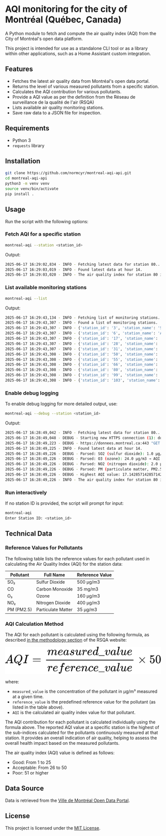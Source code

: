 # AQI monitoring for the city of Montréal (Québec, Canada)

A Python module to fetch and compute the air quality index (AQI) from the City of Montréal's open data platform.

This project is intended for use as a standalone CLI tool or as a library within other applications, such as a Home Assistant custom integration.

## Features

- Fetches the latest air quality data from Montréal's open data portal.
- Returns the level of various measured pollutants from a specific station.
- Calculates the AQI contribution for various pollutants.
- Provide a AQI value as per the definition from the Réseau de surveillance de la qualité de l'air (RSQA)
- Lists available air quality monitoring stations.
- Save raw data to a JSON file for inspection.

## Requirements

- Python 3
- `requests` library

## Installation

```bash
git clone https://github.com/normcyr/montreal-aqi-api.git
cd montreal-aqi-api
python3 -m venv venv
source venv/bin/activate
pip install .
```

## Usage

Run the script with the following options:

### Fetch AQI for a specific station

```bash
montreal-aqi --station <station_id>
```

Output:

```bash
2025-06-17 16:29:02,834 - INFO - Fetching latest data for station 80...
2025-06-17 16:29:03,019 - INFO - Found latest data at hour 14.
2025-06-17 16:29:03,020 - INFO - The air quality index for station 80 is 17.
```

### List available monitoring stations

```bash
montreal-aqi --list
```

Output:

```bash
2025-06-17 16:29:43,134 - INFO - Fetching list of monitoring stations...
2025-06-17 16:29:43,307 - INFO - Found a list of monitoring stations.
2025-06-17 16:29:43,307 - INFO - {'station_id': '3', 'station_name': 'Saint-Jean-Baptiste ', 'station_address': '1050 A, St-Jean-Baptiste', 'station_borough': 'Rivière-des-Prairies'}
2025-06-17 16:29:43,307 - INFO - {'station_id': '6', 'station_name': 'Anjou', 'station_address': '7650 rue Châteauneuf', 'station_borough': 'Anjou'}
2025-06-17 16:29:43,307 - INFO - {'station_id': '17', 'station_name': 'Caserne 17', 'station_address': '4240 rue Charleroi', 'station_borough': 'Montréal-Nord'}
2025-06-17 16:29:43,307 - INFO - {'station_id': '28', 'station_name': 'Échangeur Décarie', 'station_address': '2495 Duncan', 'station_borough': 'Mont-Royal'}
2025-06-17 16:29:43,307 - INFO - {'station_id': '31', 'station_name': 'Saint-Dominique', 'station_address': '75, rue Ontario Est', 'station_borough': 'Ville-Marie'}
2025-06-17 16:29:43,308 - INFO - {'station_id': '50', 'station_name': 'Hochelaga-Maisonneuve', 'station_address': '3250, Ste-Catherine Est', 'station_borough': 'Hochelaga-Maisonneuve'}
2025-06-17 16:29:43,308 - INFO - {'station_id': '55', 'station_name': 'Rivière-des-Prairies', 'station_address': '12400, Wilfrid-Ouellette, coin Louis-Lumière', 'station_borough': 'Rivière-des-Prairies'}
2025-06-17 16:29:43,308 - INFO - {'station_id': '66', 'station_name': 'Aéroport de Montréal', 'station_address': 'Aéroport de Montréal, 90-A rue Hervé-St-Martin', 'station_borough': 'Dorval'}
2025-06-17 16:29:43,308 - INFO - {'station_id': '80', 'station_name': 'Saint-Joseph', 'station_address': '2580 Saint-Joseph est', 'station_borough': 'Rosemont-La Petite-Patrie'}
2025-06-17 16:29:43,308 - INFO - {'station_id': '99', 'station_name': 'Sainte-Anne-de-Bellevue', 'station_address': '20965, Ch. Ste-Marie', 'station_borough': 'Sainte-Anne-de-Bellevue'}
2025-06-17 16:29:43,308 - INFO - {'station_id': '103', 'station_name': 'York/Roberval', 'station_address': '5398 rue York', 'station_borough': 'Sud-Ouest'}
```

### Enable debug logging

To enable debug logging for more detailed output, use:

```bash
montreal-aqi --debug --station <station_id>
```

Output:

```bash
2025-06-17 16:28:49,042 - INFO - Fetching latest data for station 80...
2025-06-17 16:28:49,048 - DEBUG - Starting new HTTPS connection (1): donnees.montreal.ca:443
2025-06-17 16:28:49,223 - DEBUG - https://donnees.montreal.ca:443 "GET /api/3/action/datastore_search?resource_id=a25fdea2-7e86-42ac-8301-ca77db3ff17e&limit=1000 HTTP/1.1" 200 None
2025-06-17 16:28:49,225 - INFO - Found latest data at hour 14.
2025-06-17 16:28:49,226 - DEBUG - Parsed: SO2 (sulfur dioxide): 1.0 µg/m3 → AQI 0.1 (Hour 14)
2025-06-17 16:28:49,226 - DEBUG - Parsed: O3 (ozone): 24.0 µg/m3 → AQI 7.5 (Hour 14)
2025-06-17 16:28:49,226 - DEBUG - Parsed: NO2 (nitrogen dioxide): 2.0 µg/m3 → AQI 0.2 (Hour 14)
2025-06-17 16:28:49,226 - DEBUG - Parsed: PM (particulate matter, PM2.5): 12.0 µg/m3 → AQI 17.1 (Hour 14)
2025-06-17 16:28:49,226 - DEBUG - Highest AQI value: 17.142857142857142
2025-06-17 16:28:49,226 - INFO - The air quality index for station 80 is 17.
```

### Run interactively

If no station ID is provided, the script will prompt for input:

```bash
montreal-aqi
Enter Station ID: <station_id>
```

## Technical Data

### Reference Values for Pollutants

The following table lists the reference values for each pollutant used in calculating the Air Quality Index (AQI) for the station data:

| Pollutant     | Full Name               | Reference Value |
|---------------|-------------------------|-----------------|
| SO₂           | Sulfur Dioxide          | 500 µg/m3       |
| CO            | Carbon Monoxide         | 35 mg/m3        |
| O₃            | Ozone                   | 160 µg/m3       |
| NO₂           | Nitrogen Dioxide        | 400 µg/m3       |
| PM (PM2.5)    | Particulate Matter      | 35 µg/m3        |

### AQI Calculation Method

The AQI for each pollutant is calculated using the following formula, as described [in the methodology section](https://donnees.montreal.ca/dataset/rsqa-indice-qualite-air#methodology) of the RSQA website:

![AQI Equation](docs/aqi_equation.png)

where:

- `measured_value` is the concentration of the pollutant in µg/m³ measured at a given time.
- `reference_value` is the predefined reference value for the pollutant (as listed in the table above).
- `AQI` is the calculated air quality index value for that pollutant.

The AQI contribution for each pollutant is calculated individually using the formula above. The reported AQI value at a specific station is the highest of the sub-indices calculated for the pollutants continuously measured at that station. It provides an overall indication of air quality, helping to assess the overall health impact based on the measured pollutants.

The air quality index (AQI) value is defined as follows:

- Good: From 1 to 25
- Acceptable: From 26 to 50
- Poor: 51 or higher

## Data Source

Data is retrieved from the [Ville de Montréal Open Data Portal](https://donnees.montreal.ca/fr/dataset/rsqa-indice-qualite-air).

## License

This project is licensed under the [MIT License](LICENSE).

